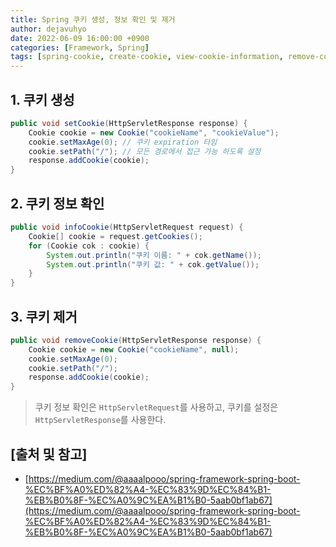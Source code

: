 ```yaml
---
title: Spring 쿠키 생성, 정보 확인 및 제거
author: dejavuhyo
date: 2022-06-09 16:00:00 +0900
categories: [Framework, Spring]
tags: [spring-cookie, create-cookie, view-cookie-information, remove-cookie, 스프링-쿠키, 쿠키-생성, 쿠키-정보-확인, 쿠키-제거]
---
```


## 1. 쿠키 생성

```java
public void setCookie(HttpServletResponse response) {
    Cookie cookie = new Cookie("cookieName", "cookieValue");
    cookie.setMaxAge(0); // 쿠키 expiration 타임
    cookie.setPath("/"); // 모든 경로에서 접근 가능 하도록 설정
    response.addCookie(cookie);
}
```

## 2. 쿠키 정보 확인

```java
public void infoCookie(HttpServletRequest request) {
    Cookie[] cookie = request.getCookies();
    for (Cookie cok : cookie) {
        System.out.println("쿠키 이름: " + cok.getName());
        System.out.println("쿠키 값: " + cok.getValue());
    }
}
```

## 3. 쿠키 제거

```java
public void removeCookie(HttpServletResponse response) {
    Cookie cookie = new Cookie("cookieName", null);
    cookie.setMaxAge(0);
    cookie.setPath("/");
    response.addCookie(cookie);
}
```

> 쿠키 정보 확인은 `HttpServletRequest`를 사용하고, 쿠키를 설정은 `HttpServletResponse`를 사용한다.

## [출처 및 참고]
* [https://medium.com/@aaaalpooo/spring-framework-spring-boot-%EC%BF%A0%ED%82%A4-%EC%83%9D%EC%84%B1-%EB%B0%8F-%EC%A0%9C%EA%B1%B0-5aab0bf1ab67](https://medium.com/@aaaalpooo/spring-framework-spring-boot-%EC%BF%A0%ED%82%A4-%EC%83%9D%EC%84%B1-%EB%B0%8F-%EC%A0%9C%EA%B1%B0-5aab0bf1ab67)
